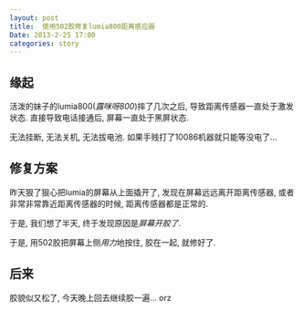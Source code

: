 ```yaml
---
layout: post
title:  使用502胶修复lumia800距离感应器
Date: 2013-2-25 17:00
categories: story
---
```


## 缘起

活泼的妹子的lumia800(_露咪呀800_)摔了几次之后, 导致距离传感器一直处于激发状态. 
直接导致电话接通后, 屏幕一直处于黑屏状态. 

无法挂断, 无法关机, 无法拔电池. 如果手贱打了10086机器就只能等没电了...

## 修复方案

昨天狠了狠心把lumia的屏幕从上面撬开了, 发现在屏幕远远离开距离传感器, 或者非常非常靠近距离传感器的时候, 距离传感器都是正常的. 

于是, 我们想了半天, 终于发现原因是*屏幕开胶了*. 

于是, 用502胶把屏幕上侧*用力*地按住, 胶在一起, 就修好了. 

后来
----
胶貌似又松了, 今天晚上回去继续胶一遍... orz

